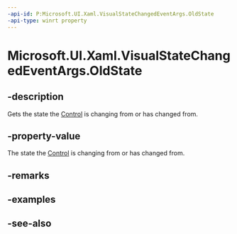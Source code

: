 ```yaml
---
-api-id: P:Microsoft.UI.Xaml.VisualStateChangedEventArgs.OldState
-api-type: winrt property
---
```


<!-- Property syntax
public Windows.UI.Xaml.VisualState OldState { get;  set; }
-->

# Microsoft.UI.Xaml.VisualStateChangedEventArgs.OldState

## -description
Gets the state the [Control](../microsoft.ui.xaml.controls/control.md) is changing from or has changed from.

## -property-value
The state the [Control](../microsoft.ui.xaml.controls/control.md) is changing from or has changed from.

## -remarks

## -examples

## -see-also
